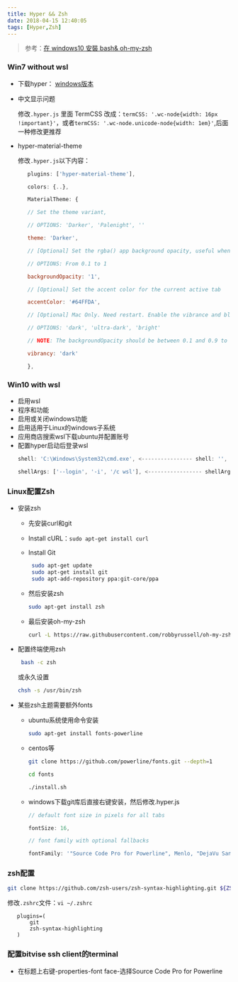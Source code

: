 ```yaml
---
title: Hyper && Zsh
date: 2018-04-15 12:40:05
tags: [Hyper,Zsh]
---
```


> 参考：[在 windows10 安裝 bash& oh-my-zsh](https://medium.com/@nonegrame/%E5%9C%A8-windows10-%E5%AE%89%E8%A3%9D-oh-my-zsh-916105cf36f7)

### Win7 without wsl

- 下载hyper： [windows版本](https://releases.hyper.is/download/win)

- 中文显示问题 

  修改`.hyper.js` 里面 TermCSS 改成：`termCSS: '.wc-node{width: 16px !important}'`，或者`termCSS: '.wc-node.unicode-node{width: 1em}'`,后面一种修改更推荐

- hyper-material-theme

  修改`.hyper.js`以下内容：
  ```js
     plugins: ['hyper-material-theme'],

     colors: {..},

     MaterialTheme: {

     // Set the theme variant,

     // OPTIONS: 'Darker', 'Palenight', ''

     theme: 'Darker',

     // [Optional] Set the rgba() app background opacity, useful when enableVibrance is true

     // OPTIONS: From 0.1 to 1

     backgroundOpacity: '1',

     // [Optional] Set the accent color for the current active tab

     accentColor: '#64FFDA',

     // [Optional] Mac Only. Need restart. Enable the vibrance and blurred background

     // OPTIONS: 'dark', 'ultra-dark', 'bright'

     // NOTE: The backgroundOpacity should be between 0.1 and 0.9 to see the effect.

     vibrancy: 'dark'

     },
  ```
### Win10 with wsl

-  启用wsl
  - 程序和功能
  - 启用或关闭windows功能
  - 启用适用于Linux的windows子系统
- 应用商店搜索wsl下载ubuntu并配置账号 
- 配置hyper启动后登录wsl
  ```js
  shell: 'C:\Windows\System32\cmd.exe', <---------------- shell: '',
  
  shellArgs: ['--login', '-i', '/c wsl'], <----------------- shellArgs: ['--login'],
  ```
### Linux配置Zsh 

- 安装zsh 
  - 先安装curl和git
  - Install cURL：`sudo apt-get install curl`
  - Install Git
     ```bash
      sudo apt-get update
      sudo apt-get install git
      sudo apt-add-repository ppa:git-core/ppa
     ```
  - 然后安装zsh   

      ```bash
      sudo apt-get install zsh
      ```
  - 最后安装oh-my-zsh 
      ```bash
      curl -L https://raw.githubusercontent.com/robbyrussell/oh-my-zsh/master/tools/install.sh | bash
      ```

- 配置终端使用zsh 
  ```bash
   bash -c zsh
  ```
   或永久设置
   ```bash
   chsh -s /usr/bin/zsh
   ```

- 某些zsh主题需要额外fonts

   - ubuntu系统使用命令安装
     
     ```bash
     sudo apt-get install fonts-powerline
     ```

   - centos等

     ```bash
     git clone https://github.com/powerline/fonts.git --depth=1

     cd fonts

     ./install.sh
     ```
   - windows下载git库后直接右键安装，然后修改.hyper.js

     ```js
     // default font size in pixels for all tabs

     fontSize: 16,

     // font family with optional fallbacks

     fontFamily: '"Source Code Pro for Powerline", Menlo, "DejaVu Sans Mono", Consolas, "Lucida Console", monospace',
     ```
### zsh配置

   ```bash
git clone https://github.com/zsh-users/zsh-syntax-highlighting.git ${ZSH_CUSTOM:-~/.oh-my-zsh/custom}/plugins/zsh-syntax-highlighting
   ```
  修改`.zshrc`文件：`vi ~/.zshrc`

```
   plugins=(
       git
       zsh-syntax-highlighting
   )
```

### 配置bitvise ssh client的terminal 

- 在标题上右键-properties-font face-选择Source Code Pro for Powerline


